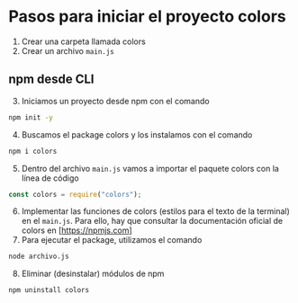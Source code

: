 # Pasos para iniciar el proyecto colors
1. Crear una carpeta llamada colors
2. Crear un archivo `main.js`

## npm desde CLI
3. Iniciamos un proyecto desde npm con el comando
```sh
npm init -y
```
4. Buscamos el package colors y los instalamos con el comando
```sh
npm i colors
```
5. Dentro del archivo `main.js` vamos a importar el paquete colors con la línea de código
```javascript
const colors = require("colors");
```
6. Implementar las funciones de colors (estilos para el texto de la terminal) en el `main.js`. Para ello, hay que consultar la documentación oficial de colors en [https://npmjs.com]
7. Para ejecutar el package, utilizamos el comando
```sh
node archivo.js
```

8. Eliminar (desinstalar) módulos de npm
```sh
npm uninstall colors
```